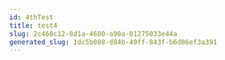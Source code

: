 ```yaml
---
id: 4thTest
title: test4
slug: 2c460c12-8d1a-4680-a90a-01275033e44a
generated_slug: 1dc5b088-d84b-49ff-843f-b6d86ef3a391
---
```

